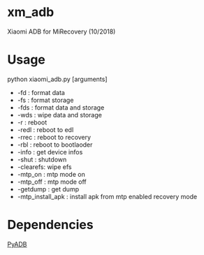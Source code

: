 # xm_adb
Xiaomi ADB for MiRecovery (10/2018)

# Usage
python xiaomi_adb.py [arguments]

- -fd      : format data
- -fs      : format storage
- -fds     : format data and storage
- -wds     : wipe data and storage
- -r       : reboot
- -redl    : reboot to edl
- -rrec    : reboot to recovery
- -rbl     : reboot to bootlaoder
- -info    : get device infos
- -shut    : shutdown
- -clearefs: wipe efs
- -mtp_on  : mtp mode on
- -mtp_off : mtp mode off
- -getdump : get dump
- -mtp_install_apk : install apk from mtp enabled recovery mode

# Dependencies
[PyADB](https://github.com/cybojenix/PyAdb/)

